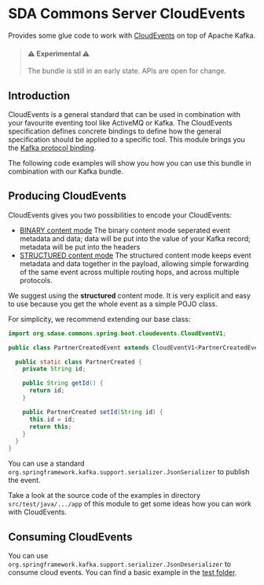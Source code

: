 # SDA Commons Server CloudEvents

Provides some glue code to work with [CloudEvents](https://cloudevents.io/) on top of Apache Kafka.

> #### ⚠️ Experimental ⚠
>
> The bundle is still in an early state. APIs are open for change.
>

## Introduction

CloudEvents is a general standard that can be used in combination with your favourite eventing tool
like ActiveMQ or Kafka. The CloudEvents specification defines concrete bindings to define how the
general specification should be applied to a specific tool. This module brings you
the [Kafka protocol binding](https://github.com/cloudevents/spec/blob/v1.0.2/cloudevents/bindings/kafka-protocol-binding.md).

The following code examples will show you how you can use this bundle in combination with our Kafka
bundle.

## Producing CloudEvents

CloudEvents gives you two possibilities to encode your CloudEvents:

* [BINARY content mode](https://github.com/cloudevents/spec/blob/v1.0.2/cloudevents/bindings/kafka-protocol-binding.md#32-binary-content-mode)
  The binary content mode seperated event metadata and data; data will be put into the value of your
  Kafka record; metadata will be put into the headers
* [STRUCTURED content mode](https://github.com/cloudevents/spec/blob/v1.0.2/cloudevents/bindings/kafka-protocol-binding.md#33-structured-content-mode)
  The structured content mode keeps event metadata and data together in the payload, allowing simple
  forwarding of the same event across multiple routing hops, and across multiple protocols.

We suggest using the **structured** content mode. It is very explicit and easy to use because you get
the whole event as a simple POJO class. 

For simplicity, we recommend extending our base class: 
```java
import org.sdase.commons.spring.boot.cloudevents.CloudEventV1;

public class PartnerCreatedEvent extends CloudEventV1<PartnerCreatedEvent.PartnerCreated> {

  public static class PartnerCreated {
    private String id;

    public String getId() {
      return id;
    }

    public PartnerCreated setId(String id) {
      this.id = id;
      return this;
    }
  }
}
```

You can use a standard `org.springframework.kafka.support.serializer.JsonSerializer` to publish the event. 

Take a look at the source code of the examples in directory `src/test/java/.../app` of this module
to get some ideas how you can work with CloudEvents.

## Consuming CloudEvents

You can use `org.springframework.kafka.support.serializer.JsonDeserializer` to consume cloud events. You can find a basic example in the  [test folder](src/test/java/org/sdase/commons/server/cloudevents/PartnerCloudEventTest.java). 